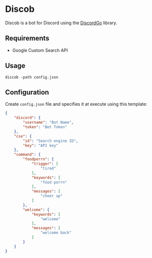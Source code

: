 # Discob

Discob is a bot for Discord using the [DiscordGo](https://github.com/bwmarrin/discordgo) library.

## Requirements

- Google Custom Search API

## Usage

```console
discob -path config.json
```

## Configuration

Create `config.json` file and specifies it at execute using this template:

```json
{
    "discord": {
        "username": "Bot Name",
        "token": "Bot Token"
    },
    "cse": {
        "id": "Search engine ID",
        "key": "API key"
    },
    "command": {
        "foodporrn": {
            "trigger": [
                "tired"
            ],
            "keywords": [
                "food porrn"
            ],
            "messages": [
                "cheer up"
            ]
        },
        "welcome": {
            "keywords": [
                "welcome"
            ],
            "messages": [
                "welcome back"
            ]
        }
    }
}
```
